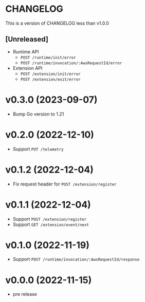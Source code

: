 CHANGELOG 
===
This is a version of CHANGELOG less than v1.0.0

## [Unreleased]

* Runtime API
  * `POST /runtime/init/error`
  * `POST /runtime/invocation/:AwsRequestId/error`
* Extension API
  * `POST /extension/init/error`
  * `POST /extension/exit/error`

v0.3.0 (2023-09-07)
===

* Bump Go version to 1.21


v0.2.0 (2022-12-10)
===

* Support `PUT /telemetry`

v0.1.2 (2022-12-04)
===

* Fix request header for `POST /extension/register` 

v0.1.1 (2022-12-04)
===

* Support `POST /extension/register`
* Support `GET /extension/event/next`

v0.1.0 (2022-11-19)
====

* Support `POST /runtime/invocation/:AwsRequestId/response`

v0.0.0 (2022-11-15)
====

* pre release